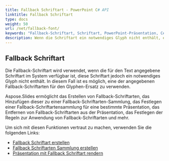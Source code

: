 ```yaml
---
title: Fallback Schriftart - PowerPoint C# API
linktitle: Fallback Schriftart
type: docs
weight: 50
url: /net/fallback-font/
keywords: "Fallback-Schriftart, Schriftart, PowerPoint-Präsentation, C#, Csharp, Aspose.Slides für .NET"
description: Wenn die Schriftart ein notwendiges Glyph nicht enthält, ermöglicht die PowerPoint C# API die Verwendung einer der angegebenen Fallback-Schriftarten für den Glyphen-Ersatz.
---
```


## **Fallback Schriftart**
Die Fallback-Schriftart wird verwendet, wenn die für den Text angegebene Schriftart im System verfügbar ist, diese Schriftart jedoch ein notwendiges Glyph nicht enthält. In diesem Fall ist es möglich, eine der angegebenen Fallback-Schriftarten für den Glyphen-Ersatz zu verwenden.

Aspose.Slides ermöglicht das Erstellen von Fallback-Schriftarten, das Hinzufügen dieser zu einer Fallback-Schriftarten-Sammlung, das Festlegen einer Fallback-Schriftartensammlung für eine bestimmte Präsentation, das Entfernen von Fallback-Schriftarten aus der Präsentation, das Festlegen der Regeln zur Anwendung von Fallback-Schriftarten und mehr.

Um sich mit diesen Funktionen vertraut zu machen, verwenden Sie die folgenden Links:

- [Fallback Schriftart erstellen](/slides/net/create-fallback-font)
- [Fallback Schriftarten Sammlung erstellen](/slides/net/create-fallback-fonts-collection)
- [Präsentation mit Fallback Schriftart rendern](/slides/net/render-presentation-with-fallback-font)